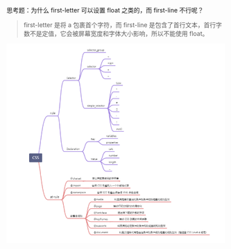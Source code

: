 思考题：为什么 first-letter 可以设置 float 之类的，而 first-line 不行呢？

> first-letter 是将 <first-letter>a</first-letter> 包裹首个字符，而 first-line 是包含了首行文本，首行字数不是定值，它会被屏幕宽度和字体大小影响，所以不能使用 float。

<img src='./1.png'>

